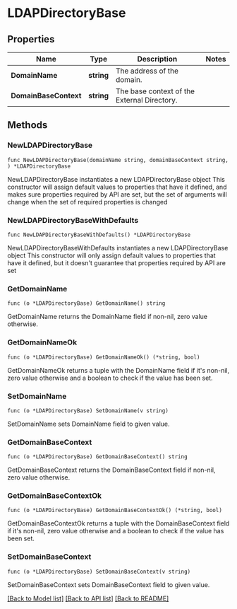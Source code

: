 # LDAPDirectoryBase

## Properties

Name | Type | Description | Notes
------------ | ------------- | ------------- | -------------
**DomainName** | **string** | The address of the domain. | 
**DomainBaseContext** | **string** | The base context of the External Directory. | 

## Methods

### NewLDAPDirectoryBase

`func NewLDAPDirectoryBase(domainName string, domainBaseContext string, ) *LDAPDirectoryBase`

NewLDAPDirectoryBase instantiates a new LDAPDirectoryBase object
This constructor will assign default values to properties that have it defined,
and makes sure properties required by API are set, but the set of arguments
will change when the set of required properties is changed

### NewLDAPDirectoryBaseWithDefaults

`func NewLDAPDirectoryBaseWithDefaults() *LDAPDirectoryBase`

NewLDAPDirectoryBaseWithDefaults instantiates a new LDAPDirectoryBase object
This constructor will only assign default values to properties that have it defined,
but it doesn't guarantee that properties required by API are set

### GetDomainName

`func (o *LDAPDirectoryBase) GetDomainName() string`

GetDomainName returns the DomainName field if non-nil, zero value otherwise.

### GetDomainNameOk

`func (o *LDAPDirectoryBase) GetDomainNameOk() (*string, bool)`

GetDomainNameOk returns a tuple with the DomainName field if it's non-nil, zero value otherwise
and a boolean to check if the value has been set.

### SetDomainName

`func (o *LDAPDirectoryBase) SetDomainName(v string)`

SetDomainName sets DomainName field to given value.


### GetDomainBaseContext

`func (o *LDAPDirectoryBase) GetDomainBaseContext() string`

GetDomainBaseContext returns the DomainBaseContext field if non-nil, zero value otherwise.

### GetDomainBaseContextOk

`func (o *LDAPDirectoryBase) GetDomainBaseContextOk() (*string, bool)`

GetDomainBaseContextOk returns a tuple with the DomainBaseContext field if it's non-nil, zero value otherwise
and a boolean to check if the value has been set.

### SetDomainBaseContext

`func (o *LDAPDirectoryBase) SetDomainBaseContext(v string)`

SetDomainBaseContext sets DomainBaseContext field to given value.



[[Back to Model list]](../README.md#documentation-for-models) [[Back to API list]](../README.md#documentation-for-api-endpoints) [[Back to README]](../README.md)


